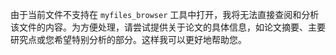 由于当前文件不支持在 `myfiles_browser` 工具中打开，我将无法直接查阅和分析该文件的内容。为方便处理，请尝试提供关于论文的具体信息，如论文摘要、主要研究点或您希望特别分析的部分。这样我可以更好地帮助您。